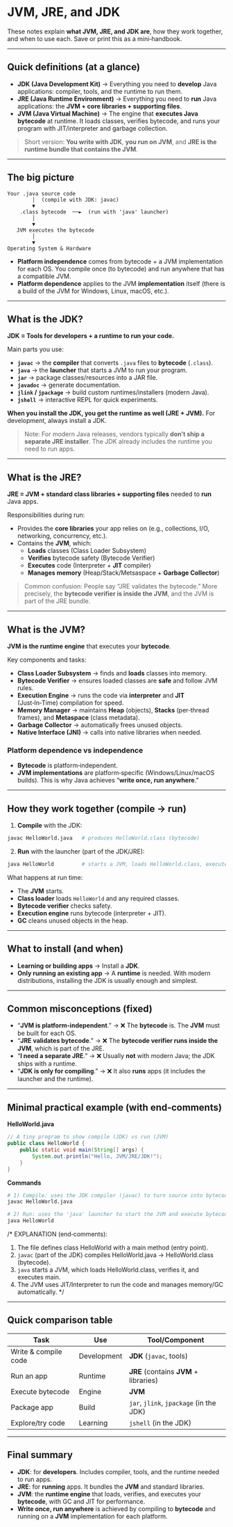 # JVM, JRE, and JDK

These notes explain **what JVM, JRE, and JDK are**, how they work together, and when to use each. Save or print this as a mini‑handbook.

---

## Quick definitions (at a glance)

- **JDK (Java Development Kit)** → Everything you need to **develop** Java applications: compiler, tools, and the runtime to run them.
- **JRE (Java Runtime Environment)** → Everything you need to **run** Java applications: the **JVM + core libraries + supporting files**.
- **JVM (Java Virtual Machine)** → The engine that **executes Java bytecode** at runtime. It loads classes, verifies bytecode, and runs your program with JIT/interpreter and garbage collection.

> Short version: **You write with JDK**, **you run on JVM**, and **JRE is the runtime bundle that contains the JVM**.

---

## The big picture

```text
Your .java source code
        │  (compile with JDK: javac)
        ▼
    .class bytecode  ──►  (run with 'java' launcher)
        │
        ▼
   JVM executes the bytecode
        │
        ▼
Operating System & Hardware
```

- **Platform independence** comes from bytecode + a JVM implementation for each OS. You compile once (to bytecode) and run anywhere that has a compatible JVM.
- **Platform dependence** applies to the JVM **implementation** itself (there is a build of the JVM for Windows, Linux, macOS, etc.).

---

## What is the JDK?

**JDK = Tools for developers + a runtime to run your code.**

Main parts you use:

- **`javac`** → the **compiler** that converts `.java` files to **bytecode** (`.class`).
- **`java`** → the **launcher** that starts a JVM to run your program.
- **`jar`** → package classes/resources into a JAR file.
- **`javadoc`** → generate documentation.
- **`jlink` / `jpackage`** → build custom runtimes/installers (modern Java).
- **`jshell`** → interactive REPL for quick experiments.

**When you install the JDK, you get the runtime as well (JRE + JVM).** For development, always install a JDK.

> Note: For modern Java releases, vendors typically **don’t ship a separate JRE installer**. The JDK already includes the runtime you need to run apps.

---

## What is the JRE?

**JRE = JVM + standard class libraries + supporting files** needed to **run** Java apps.

Responsibilities during run:

- Provides the **core libraries** your app relies on (e.g., collections, I/O, networking, concurrency, etc.).
- Contains the **JVM**, which:
  - **Loads** classes (Class Loader Subsystem)
  - **Verifies** bytecode safety (Bytecode Verifier)
  - **Executes** code (Interpreter + **JIT** compiler)
  - **Manages memory** (Heap/Stack/Metsaspace + **Garbage Collector**)

> Common confusion: People say “JRE validates the bytecode.” More precisely, the **bytecode verifier is inside the JVM**, and the JVM is part of the JRE bundle.

---

## What is the JVM?

**JVM is the runtime engine** that executes your **bytecode**.

Key components and tasks:

- **Class Loader Subsystem** → finds and **loads** classes into memory.
- **Bytecode Verifier** → ensures loaded classes are **safe** and follow JVM rules.
- **Execution Engine** → runs the code via **interpreter** and **JIT** (Just‑In‑Time) compilation for speed.
- **Memory Manager** → maintains **Heap** (objects), **Stacks** (per‑thread frames), and **Metaspace** (class metadata).
- **Garbage Collector** → automatically frees unused objects.
- **Native Interface (JNI)** → calls into native libraries when needed.

### Platform dependence vs independence

- **Bytecode** is platform‑independent.
- **JVM implementations** are platform‑specific (Windows/Linux/macOS builds). This is why Java achieves “**write once, run anywhere**.”

---

## How they work together (compile → run)

1. **Compile** with the JDK:

```bash
javac HelloWorld.java   # produces HelloWorld.class (bytecode)
```

2. **Run** with the launcher (part of the JDK/JRE):

```bash
java HelloWorld         # starts a JVM, loads HelloWorld.class, executes main
```

What happens at run time:

- The **JVM** starts.
- **Class loader** loads `HelloWorld` and any required classes.
- **Bytecode verifier** checks safety.
- **Execution engine** runs bytecode (interpreter + JIT).
- **GC** cleans unused objects in the heap.

---

## What to install (and when)

- **Learning or building apps** → Install a **JDK**.
- **Only running an existing app** → A **runtime** is needed. With modern distributions, installing the JDK is usually enough and simplest.

---

## Common misconceptions (fixed)

- “**JVM is platform‑independent**.” → ❌ The **bytecode** is. The **JVM** must be built for each OS.
- “**JRE validates bytecode**.” → ❌ The **bytecode verifier runs inside the JVM**, which is part of the JRE.
- “**I need a separate JRE**.” → ❌ Usually **not** with modern Java; the JDK ships with a runtime.
- “**JDK is only for compiling**.” → ❌ It also **runs** apps (it includes the launcher and the runtime).

---

## Minimal practical example (with end‑comments)

**HelloWorld.java**

```java
// A tiny program to show compile (JDK) vs run (JVM)
public class HelloWorld {
    public static void main(String[] args) {
        System.out.println("Hello, JVM/JRE/JDK!");
    }
}
```

**Commands**

```bash
# 1) Compile: uses the JDK compiler (javac) to turn source into bytecode
javac HelloWorld.java

# 2) Run: uses the 'java' launcher to start the JVM and execute bytecode
java HelloWorld
```

/\*
EXPLANATION (end‑comments):

1. The file defines class HelloWorld with a main method (entry point).
2. `javac` (part of the JDK) compiles HelloWorld.java → HelloWorld.class (bytecode).
3. `java` starts a JVM, which loads HelloWorld.class, verifies it, and executes main.
4. The JVM uses JIT/Interpreter to run the code and manages memory/GC automatically.
   \*/

---

## Quick comparison table

| Task                 | Use         | Tool/Component                          |
| -------------------- | ----------- | --------------------------------------- |
| Write & compile code | Development | **JDK** (`javac`, tools)                |
| Run an app           | Runtime     | **JRE** (contains **JVM** + libraries)  |
| Execute bytecode     | Engine      | **JVM**                                 |
| Package app          | Build       | `jar`, `jlink`, `jpackage` (in the JDK) |
| Explore/try code     | Learning    | `jshell` (in the JDK)                   |

---

## Final summary

- **JDK**: for **developers**. Includes compiler, tools, and the runtime needed to run apps.
- **JRE**: for **running** apps. It bundles the **JVM** and standard libraries.
- **JVM**: the **runtime engine** that loads, verifies, and executes your **bytecode**, with GC and JIT for performance.
- **Write once, run anywhere** is achieved by compiling to **bytecode** and running on a **JVM** implementation for each platform.
